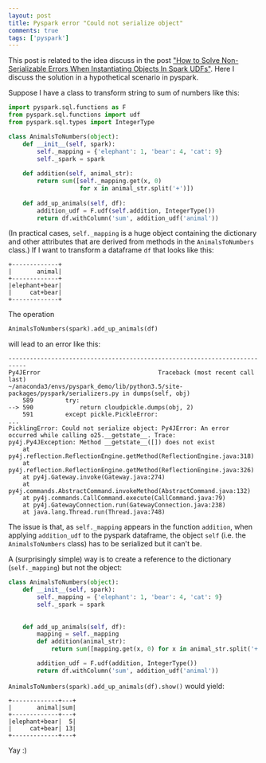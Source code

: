 ```yaml
---
layout: post
title: Pyspark error "Could not serialize object"
comments: true
tags: ['pyspark']
---
```


This post is related to the idea discuss in the post ["How to Solve Non-Serializable Errors When Instantiating Objects In Spark UDFs"](https://www.placeiq.com/2017/11/how-to-solve-non-serializable-errors-when-instantiating-objects-in-spark-udfs/). Here I discuss the solution in a hypothetical scenario in pyspark.
<!--more-->
Suppose I have a class to transform string to sum of numbers like this:

```python
import pyspark.sql.functions as F
from pyspark.sql.functions import udf
from pyspark.sql.types import IntegerType

class AnimalsToNumbers(object):
    def __init__(self, spark):
        self._mapping = {'elephant': 1, 'bear': 4, 'cat': 9}
        self._spark = spark
        
    def addition(self, animal_str):
        return sum([self._mapping.get(x, 0)
                    for x in animal_str.split('+')])
    
    def add_up_animals(self, df):
        addition_udf = F.udf(self.addition, IntegerType())
        return df.withColumn('sum', addition_udf('animal'))
```

(In practical cases, `self._mapping` is a huge object containing the dictionary and other attributes that are derived from methods in the `AnimalsToNumbers` class.) If I want to transform a dataframe `df` that looks like this:

```
+-------------+
|       animal|
+-------------+
|elephant+bear|
|     cat+bear|
+-------------+
```

The operation

```python
AnimalsToNumbers(spark).add_up_animals(df)
```

will lead to an error like this:

```
---------------------------------------------------------------------------
Py4JError                                 Traceback (most recent call last)
~/anaconda3/envs/pyspark_demo/lib/python3.5/site-packages/pyspark/serializers.py in dumps(self, obj)
    589         try:
--> 590             return cloudpickle.dumps(obj, 2)
    591         except pickle.PickleError:
...
PicklingError: Could not serialize object: Py4JError: An error occurred while calling o25.__getstate__. Trace:
py4j.Py4JException: Method __getstate__([]) does not exist
	at py4j.reflection.ReflectionEngine.getMethod(ReflectionEngine.java:318)
	at py4j.reflection.ReflectionEngine.getMethod(ReflectionEngine.java:326)
	at py4j.Gateway.invoke(Gateway.java:274)
	at py4j.commands.AbstractCommand.invokeMethod(AbstractCommand.java:132)
	at py4j.commands.CallCommand.execute(CallCommand.java:79)
	at py4j.GatewayConnection.run(GatewayConnection.java:238)
	at java.lang.Thread.run(Thread.java:748)
```

The issue is that, as `self._mapping` appears in the function `addition`, when applying `addition_udf` to the pyspark dataframe, the object `self` (i.e. the `AnimalsToNumbers` class) has to be serialized but it can't be.

A (surprisingly simple) way is to create a reference to the dictionary (`self._mapping`) but not the object:

```python
class AnimalsToNumbers(object):
    def __init__(self, spark):
        self._mapping = {'elephant': 1, 'bear': 4, 'cat': 9}
        self._spark = spark
        
    
    def add_up_animals(self, df):
        mapping = self._mapping
        def addition(animal_str):
            return sum([mapping.get(x, 0) for x in animal_str.split('+')])

        addition_udf = F.udf(addition, IntegerType())
        return df.withColumn('sum', addition_udf('animal'))

```

`AnimalsToNumbers(spark).add_up_animals(df).show()` would yield:

```
+-------------+---+
|       animal|sum|
+-------------+---+
|elephant+bear|  5|
|     cat+bear| 13|
+-------------+---+

```

Yay :)


